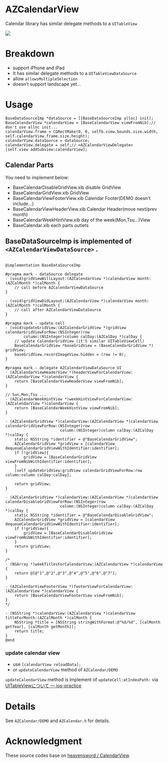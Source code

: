 # AZCalendarView

Calendar library has similar delegate methods to a `UITableView`


<img src="http://monosnap.com/image/AXX2qrYVUnYppCHxRshyehlre.png">

# Breakdown

* support iPhone and iPad
* It has similar delegate methods to a `UITableViewDataSource`
* allow `allowsMultipleSelection`
* doesn't support landscape yet...

# Usage


``` objc
BaseDataSourceImp *dataSource = [[BaseDataSourceImp alloc] init];
BaseCalendarView *calendarView = [BaseCalendarView viewFromNib];// don't use alloc init...
calendarView.frame = CGRectMake(0, 0, selfb.view.bounds.size.width, self.calendarView.frame.size.height);
calendarView.dataSource = dataSource;
calendarView.delegate = self;// <AZCalendarViewDelegate>
[self.view addSubview:calendarView];
```

## Calendar Parts

You need to implement below:

* BaseCalendarDisableGridView.xib disable GridView
* BaseCalendarGridView.xib GridView
* BaseCalendarViewFooterView.xib Calendar Footer(DEMO doesn't include...)
* BaseCalendarViewHeaderView.xib Calendar Header(move next/prev month)
* BaseCalendarWeekHintView.xib day of the week(Mon,Tsu...)View
* BaseCalendar.xib each parts outlets

## BaseDataSourceImp is implemented of `<AZCalendarViewDataSource>` .

``` objc

@implementation BaseDataSourceImp

#pragma mark - dataSource delegate
- (void)gridViewWillLayout:(AZCalendarView *)calendarView month:(AZCalMonth *)calMonth {
    // call before AZCalendarViewDataSource
}

- (void)gridViewDidLayout:(AZCalendarView *)calendarView month:(AZCalMonth *)calMonth {
    // call after AZCalendarViewDataSource
}

#pragma mark - update cell
- (void)updateGridView:(AZCalendarGridView *)gridView calendarGridViewForRow:(NSInteger)row
        column:(NSInteger)column calDay:(AZCalDay *)calDay {
    // update CalendarGridView (it'S similar UITableViewCell)
    BaseCalendarGridView *baseGridView = (BaseCalendarGridView *) gridView;
    baseGridView.recordImageView.hidden = (row != 0);
}

#pragma mark - delegate AZCalendarViewDataSource UI
- (AZCalendarViewHeaderView *)headerViewForCalendarView:(AZCalendarView *)calendarView {
    return [BaseCalendarViewHeaderView viewFromNib];
}

// Sun,Mon,Tsu ...
- (AZCalendarWeekHintView *)weekHintViewForCalendarView:(AZCalendarView *)calendarView {
    return [BaseCalendarWeekHintView viewFromNib];
}

- (AZCalendarGridView *)calendarView:(AZCalendarView *)calendarView calendarGridViewForRow:(NSInteger)row
                        column:(NSInteger)column calDay:(AZCalDay *)calDay {
    static NSString *identifier = @"BaseCalendarGridView";
    AZCalendarGridView *gridView = [calendarView dequeueCalendarGridViewWithIdentifier:identifier];
    if (!gridView){
        gridView = [BaseCalendarGridView viewFromNibWithIdentifier:identifier];
    }
    [self updateGridView:gridView calendarGridViewForRow:row column:column calDay:calDay];

    return gridView;
}

- (AZCalendarGridView *)calendarView:(AZCalendarView *)calendarView calendarDisableGridViewForRow:(NSInteger)row
                        column:(NSInteger)column calDay:(AZCalDay *)calDay {
    static NSString *identifier = @"BaseCalendarDisableGridView";
    AZCalendarGridView *gridView = [calendarView dequeueCalendarGridViewWithIdentifier:identifier];
    if (!gridView){
        gridView = [BaseCalendarDisableGridView viewFromNibWithIdentifier:identifier];
    }
    return gridView;
}

/*
- (NSArray *)weekTitlesForCalendarView:(AZCalendarView *)calendarView {
    return @[@"1",@"2",@"3",@"4",@"5",@"6",@"7"];
}

- (AZCalendarViewFooterView *)footerViewForCalendarView:(AZCalendarView *)calendarView {
    return [BaseCalendarViewFooterView viewFromNib];
}
*/

- (NSString *)calendarView:(AZCalendarView *)calendarView titleForMonth:(AZCalMonth *)calMonth {
    NSString *title = [NSString stringWithFormat:@"%d/%d", [calMonth getYear], [calMonth getMonth]];
    return title;
}
@end
```

### update calendar view

* use `[calendarView reloadData];`
* or `updateCalendarView` method of `AZCalendar/DEMO`


`updateCalendarView` method is implement of `updateCell:atIndexPath:` via [UITableViewについて — ios-practice](http://ios-practice.readthedocs.org/en/latest/docs/tableview/ "UITableViewについて — ios-practice 0.1 documentation")

# Details

See `AZCalendar/DEMO` and `AZCalendar.h` for details.

# Acknowledgment

These source codes base on [heavensword / CalendarView](https://github.com/heavensword/CalendarView "heavensword / CalendarView").